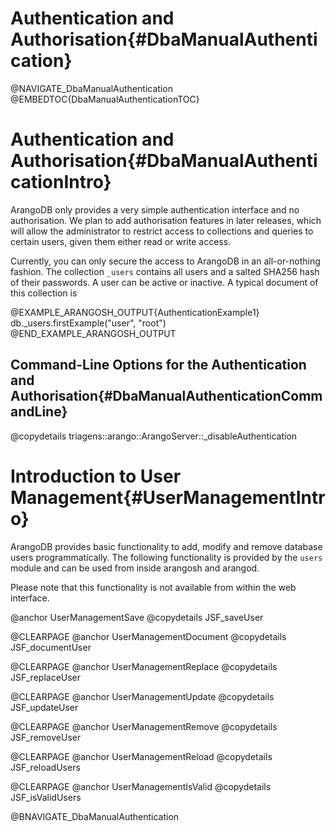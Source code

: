 Authentication and Authorisation{#DbaManualAuthentication}
==========================================================

@NAVIGATE_DbaManualAuthentication
@EMBEDTOC{DbaManualAuthenticationTOC}

Authentication and Authorisation{#DbaManualAuthenticationIntro}
===============================================================

ArangoDB only provides a very simple authentication interface and no
authorisation. We plan to add authorisation features in later releases, which
will allow the administrator to restrict access to collections and queries to
certain users, given them either read or write access.

Currently, you can only secure the access to ArangoDB in an all-or-nothing
fashion. The collection `_users` contains all users and a salted SHA256 hash
of their passwords. A user can be active or inactive. A typical document of this
collection is

@EXAMPLE_ARANGOSH_OUTPUT{AuthenticationExample1}
    db._users.firstExample("user", "root")
@END_EXAMPLE_ARANGOSH_OUTPUT

Command-Line Options for the Authentication and Authorisation{#DbaManualAuthenticationCommandLine}
--------------------------------------------------------------------------------------------------

@copydetails triagens::arango::ArangoServer::_disableAuthentication

Introduction to User Management{#UserManagementIntro}
=====================================================

ArangoDB provides basic functionality to add, modify and remove
database users programmatically. The following functionality is
provided by the `users` module and can be used from inside arangosh
and arangod.

Please note that this functionality is not available from within the
web interface.

@anchor UserManagementSave
@copydetails JSF_saveUser

@CLEARPAGE
@anchor UserManagementDocument
@copydetails JSF_documentUser

@CLEARPAGE
@anchor UserManagementReplace
@copydetails JSF_replaceUser

@CLEARPAGE
@anchor UserManagementUpdate
@copydetails JSF_updateUser

@CLEARPAGE
@anchor UserManagementRemove
@copydetails JSF_removeUser

@CLEARPAGE
@anchor UserManagementReload
@copydetails JSF_reloadUsers

@CLEARPAGE
@anchor UserManagementIsValid
@copydetails JSF_isValidUsers

@BNAVIGATE_DbaManualAuthentication
